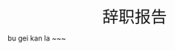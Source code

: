 <p style="text-align:center;"><font size=6>辞职报告</font></p>

<!-- ::: tip <font size=4>尊敬的领导们：</font>
请允许我以这种很FE的方式来写辞职报告:blush:
:::

&emsp;&emsp;首先，非常感谢凯淳IT solution对我的栽培，感谢领导们 `华强`、`Samuel`、`Aaron`、`会芳`、`查理`、`李潘` 等对我的指点和包容，感谢一起玩耍一起工作的小伙伴们，让我觉得工作也是件非常快乐的事情。从刚毕业时的代码小白到如今刚刚入门，是凯淳给了我成长和发挥的平台，对此我非常感恩。

&emsp;&emsp;其次，很抱歉在这个部门所有人都很忙的节骨眼上提离职，给领导们添麻烦了。但为了能够去更好的平台，接触好的应用场景和解决方案发挥自我价值，我希望能够在短时间内进行项目或技术交接，尽早的run离职流程 `因为已经收到下一家公司的OFFER，那边希望我尽早入职`，同时希望公司能够顺利的找到比我:muscle::muscle::muscle:的替代人选。

第三，我想提一些意见和建议
::: warning ADVICE 可忽略
- 我们部门有很多好学宝宝，希望你们能好好珍惜他们
- 如果可以，升级FE技术栈，提升效率提高代码质量和趣味性 === 提高工作积极性
- 希望能够多了解下属的想法和关注的内容，我是没机会啦，不过他们还要继续付出
- 请正确审视每个人的能力
:::

&emsp;&emsp;最后，再次非常遗憾没能给部门作出很大的贡献，反而工作中经常会出问题，给大家添了不少麻烦，也对一些未完成的目标感到遗憾。<br>
&emsp;&emsp;没有不散的宴席，但我愿意为曾经帮助过自己的地方留下些东西，我的开源menuList，也是我在凯淳这些时间的额外产出，如果需要~~或者作为学习资料~~请随意。
- [我的github](https://github.com/dingjiamughal)
- [我的website](https://www.xhrsama.com/)
- [html模块化的gulp插件](https://www.npmjs.com/package/gulp-htm-include) npm install gulp-htm-include --save-dev
- [简约的easyspa组件库v-dj-component](https://github.com/dingjiamughal/djui)


<p align="right" style="margin-bottom:0;"><font size=4>申请人：<ins>丁佳</ins></font></p>
<p align="right"><font size=4>申请时间：<u>2018</u>年<u>5</u>月<u>24</u>日</font></p> -->
bu gei kan la ~~~